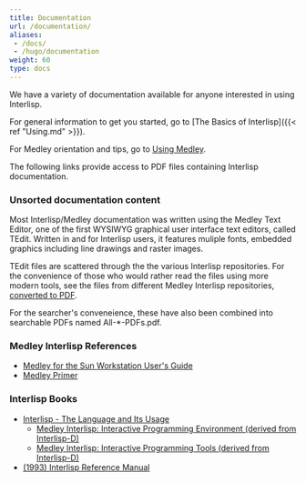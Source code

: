 ```yaml
---
title: Documentation
url: /documentation/
aliases:
 - /docs/
 - /hugo/documentation
weight: 60
type: docs
---
```


We have a variety of documentation available for anyone interested in using Interlisp.

For general information to get you started, go to [The Basics of Interlisp]({{< ref "Using.md" >}}).

For Medley orientation and tips, go to [Using Medley](/software/using).

The following links provide access to PDF files containing Interlisp documentation.

### Unsorted documentation content

Most Interlisp/Medley documentation was written using the Medley Text Editor, one of the first WYSIWYG graphical user interface text editors, called TEdit. Written in and for Interlisp users, it features muliple fonts, embedded graphics including line drawings and raster images.

TEdit files are scattered through the the various Interlisp repositories. For the convenience of those who would rather read the files using more modern tools, see the files from different Medley Interlisp repositories, [converted to PDF](https://drive.google.com/drive/folders/10ZBQty5gEwdBnZHtEbXfe5f1dHGziGZG?usp=sharing).

For the searcher's conveneience, these have also been combined into searchable PDFs named All-*-PDFs.pdf.

### Medley Interlisp References

- <a href="SunUserGuide.pdf">Medley for the Sun Workstation User's Guide</a>
- <a href="Medley-Primer.pdf">Medley Primer</a>
<!-- - <a href="1992-02-An_Introduction_to_Medley_Release_2.0.pdf">Introduction to Medley, Release 2.0</a> -->

### Interlisp Books

- <a href="1986-interlisp-language-book-1.pdf">Interlisp - The Language and Its Usage</a>
  - <a href="20211225-interlisp-book-2.pdf">Medley Interlisp: Interactive Programming Environment (derived from Interlisp-D)</a>
  - <a href="2021-interlisp-book-3.pdf">Medley Interlisp: Interactive Programming Tools (derived from Interlisp-D)</a>
- <a href="IRM.pdf">(1993) Interlisp Reference Manual</a>
